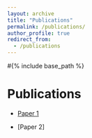 ```yaml
---
layout: archive
title: "Publications"
permalink: /publications/
author_profile: true
redirect_from:
  - /publications
---
```


#{% include base_path %}

Publications
======

* [Paper 1](https://RyanWong5.github.io)

* [Paper 2]
